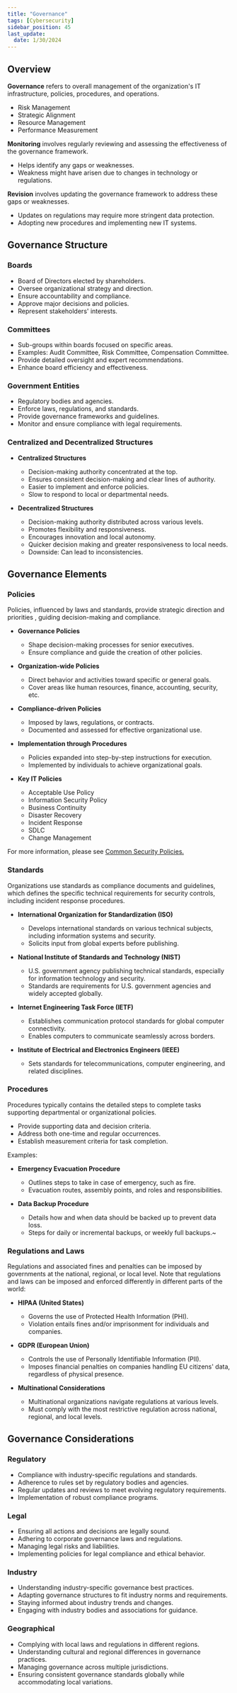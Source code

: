 ```yaml
---
title: "Governance"
tags: [Cybersecurity]
sidebar_position: 45
last_update:
  date: 1/30/2024
---
```



## Overview 

**Governance** refers to overall management of the organization's IT infrastructure, policies, procedures, and operations.

- Risk Management 
- Strategic Alignment 
- Resource Management
- Performance Measurement

**Monitoring** involves regularly reviewing and assessing the effectiveness of the governance framework.

- Helps identify any gaps or weaknesses.
- Weakness might have arisen due to changes in technology or regulations.

**Revision** involves updating the governance framework to address these gaps or weaknesses.

- Updates on regulations may require more stringent data protection. 
- Adopting new procedures and implementing new IT systems.

## Governance Structure

### Boards

- Board of Directors elected by shareholders.
- Oversee organizational strategy and direction.
- Ensure accountability and compliance.
- Approve major decisions and policies.
- Represent stakeholders' interests.

### Committees

- Sub-groups within boards focused on specific areas.
- Examples: Audit Committee, Risk Committee, Compensation Committee.
- Provide detailed oversight and expert recommendations.
- Enhance board efficiency and effectiveness.

### Government Entities

- Regulatory bodies and agencies.
- Enforce laws, regulations, and standards.
- Provide governance frameworks and guidelines.
- Monitor and ensure compliance with legal requirements.

### Centralized and Decentralized Structures

- **Centralized Structures**
  - Decision-making authority concentrated at the top.
  - Ensures consistent decision-making and clear lines of authority.
  - Easier to implement and enforce policies.
  - Slow to respond to local or departmental needs.

- **Decentralized Structures**
  - Decision-making authority distributed across various levels.
  - Promotes flexibility and responsiveness.
  - Encourages innovation and local autonomy.
  - Quicker decision making and greater responsiveness to local needs. 
  - Downside: Can lead to inconsistencies.

## Governance Elements 

### Policies

Policies, influenced by laws and standards, provide strategic direction and priorities , guiding decision-making and compliance.

- **Governance Policies**
  - Shape decision-making processes for senior executives.
  - Ensure compliance and guide the creation of other policies.

- **Organization-wide Policies**
  - Direct behavior and activities toward specific or general goals.
  - Cover areas like human resources, finance, accounting, security, etc.

- **Compliance-driven Policies**
  - Imposed by laws, regulations, or contracts.
  - Documented and assessed for effective organizational use.

- **Implementation through Procedures**
  - Policies expanded into step-by-step instructions for execution.
  - Implemented by individuals to achieve organizational goals.

- **Key IT Policies**

  - Acceptable Use Policy
  - Information Security Policy
  - Business Continuity 
  - Disaster Recovery
  - Incident Response 
  - SDLC 
  - Change Management

For more information, please see [Common Security Policies.](../006-Security-Operations/085-Common-Security-Policies.md)

### Standards

Organizations use standards as compliance documents and guidelines, which defines the specific technical requirements for security controls, including incident response procedures.

- **International Organization for Standardization (ISO)**
  - Develops international standards on various technical subjects, including information systems and security.
  - Solicits input from global experts before publishing.

- **National Institute of Standards and Technology (NIST)**
  - U.S. government agency publishing technical standards, especially for information technology and security.
  - Standards are requirements for U.S. government agencies and widely accepted globally.

- **Internet Engineering Task Force (IETF)**
  - Establishes communication protocol standards for global computer connectivity.
  - Enables computers to communicate seamlessly across borders.

- **Institute of Electrical and Electronics Engineers (IEEE)**
  - Sets standards for telecommunications, computer engineering, and related disciplines.

### Procedures 

Procedures typically contains the detailed steps to complete tasks supporting departmental or organizational policies.

- Provide supporting data and decision criteria.
- Address both one-time and regular occurrences.
- Establish measurement criteria for task completion.

Examples:

- **Emergency Evacuation Procedure**

  - Outlines steps to take in case of emergency, such as fire.
  - Evacuation routes, assembly points, and roles and responsibilities.

- **Data Backup Procedure**

  - Details how and when data should be backed up to prevent data loss.
  - Steps for daily or incremental backups, or weekly full backups.~



### Regulations and Laws

Regulations and associated fines and penalties can be imposed by governments at the national, regional, or local level. Note that regulations and laws can be imposed and enforced differently in different parts of the world:

- **HIPAA (United States)**
  - Governs the use of Protected Health Information (PHI).
  - Violation entails fines and/or imprisonment for individuals and companies.

- **GDPR (European Union)**
  - Controls the use of Personally Identifiable Information (PII).
  - Imposes financial penalties on companies handling EU citizens' data, regardless of physical presence.

- **Multinational Considerations**
  - Multinational organizations navigate regulations at various levels.
  - Must comply with the most restrictive regulation across national, regional, and local levels.

## Governance Considerations 

### Regulatory 

- Compliance with industry-specific regulations and standards.
- Adherence to rules set by regulatory bodies and agencies.
- Regular updates and reviews to meet evolving regulatory requirements.
- Implementation of robust compliance programs.

### Legal 

- Ensuring all actions and decisions are legally sound.
- Adhering to corporate governance laws and regulations.
- Managing legal risks and liabilities.
- Implementing policies for legal compliance and ethical behavior.

### Industry 

- Understanding industry-specific governance best practices.
- Adapting governance structures to fit industry norms and requirements.
- Staying informed about industry trends and changes.
- Engaging with industry bodies and associations for guidance.

### Geographical 

- Complying with local laws and regulations in different regions.
- Understanding cultural and regional differences in governance practices.
- Managing governance across multiple jurisdictions.
- Ensuring consistent governance standards globally while accommodating local variations.


